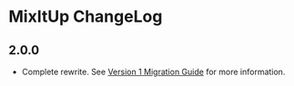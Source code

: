 MixItUp ChangeLog
=================

## 2.0.0
- Complete rewrite. See [Version 1 Migration Guide](docs/version-1-migration.md) for more information.